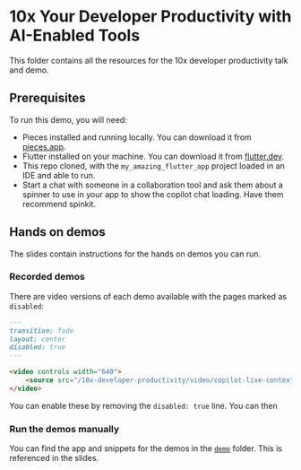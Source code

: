 # 10x Your Developer Productivity with AI-Enabled Tools

This folder contains all the resources for the 10x developer productivity talk and demo.

## Prerequisites

To run this demo, you will need:

- Pieces installed and running locally. You can download it from [pieces.app](https://pieces.app).
- Flutter installed on your machine. You can download it from [flutter.dev](https://flutter.dev).
- This repo cloned, with the `my_amazing_flutter_app` project loaded in an IDE and able to run.
- Start a chat with someone in a collaboration tool and ask them about a spinner to use in your app to show the copilot chat loading. Have them recommend spinkit.

## Hands on demos

The slides contain instructions for the hands on demos you can run.

### Recorded demos

There are video versions of each demo available with the pages marked as `disabled`:

```markdown
---
transition: fade
layout: center
disabled: true
---

<video controls width="640">
    <source src="/10x-developer-productivity/video/copilot-live-context.mp4" type="video/mp4">
</video>
```

You can enable these by removing the `disabled: true` line. You can then 

### Run the demos manually

You can find the app and snippets for the demos in the [`demo`](./demo) folder. This is referenced in the slides.